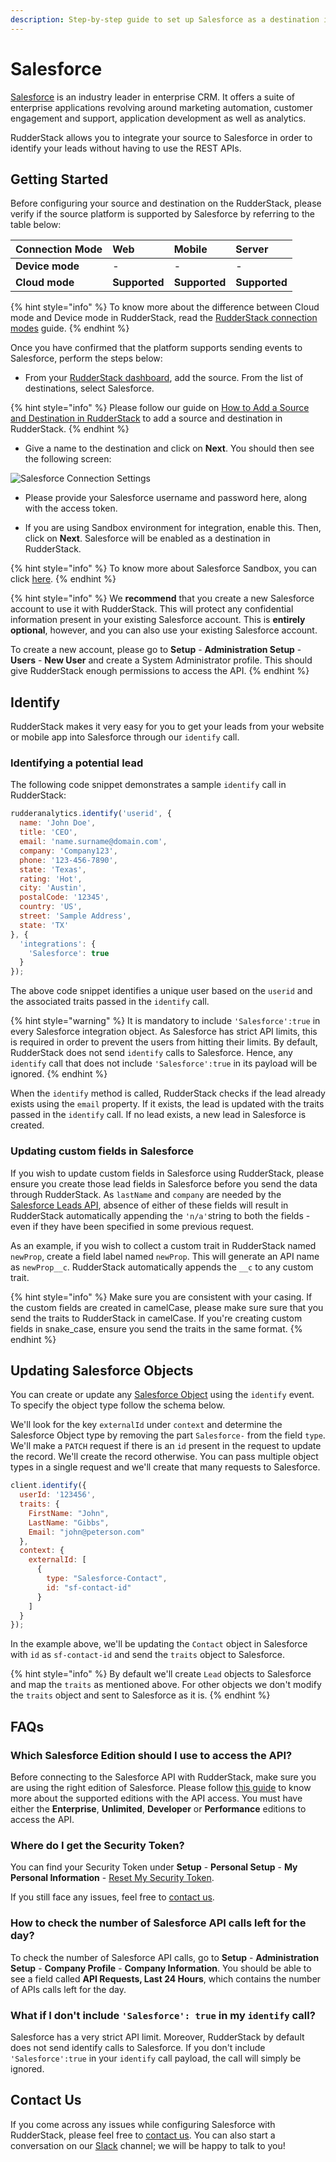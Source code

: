 ```yaml
---
description: Step-by-step guide to set up Salesforce as a destination in RudderStack
---
```


# Salesforce

[Salesforce](https://www.salesforce.com/in/?ir=1) is an industry leader in enterprise CRM. It offers a suite of enterprise applications revolving around marketing automation, customer engagement and support, application development as well as analytics.

RudderStack allows you to integrate your source to Salesforce in order to identify your leads without having to use the REST APIs.

## Getting Started

Before configuring your source and destination on the RudderStack, please verify if the source platform is supported by Salesforce by referring to the table below:

| **Connection Mode** | **Web** | **Mobile** | **Server** |
| :--- | :--- | :--- | :--- |
| **Device mode** | - | - | - |
| **Cloud** **mode** | **Supported** | **Supported** | **Supported** |

{% hint style="info" %}
To know more about the difference between Cloud mode and Device mode in RudderStack, read the [RudderStack connection modes](https://docs.rudderstack.com/get-started/rudderstack-connection-modes) guide.
{% endhint %}

Once you have confirmed that the platform supports sending events to Salesforce, perform the steps below:

* From your [RudderStack dashboard](https://app.rudderlabs.com/), add the source. From the list of destinations, select Salesforce.

{% hint style="info" %}
Please follow our guide on [How to Add a Source and Destination in RudderStack](https://docs.rudderstack.com/how-to-guides/adding-source-and-destination-rudderstack) to add a source and destination in RudderStack.
{% endhint %}

* Give a name to the destination and click on **Next**. You should then see the following screen:

![Salesforce Connection Settings](../.gitbook/assets/image%20%2841%29.png)

* Please provide your Salesforce username and password here, along with the access token.

* If you are using Sandbox environment for integration, enable this. Then, click on **Next**. Salesforce will be enabled as a destination in RudderStack.

{% hint style="info" %}
To know more about Salesforce Sandbox, you can click [here](https://help.salesforce.com/articleView?id=sf.deploy_sandboxes_parent.htm&type=5).
{% endhint %}

{% hint style="info" %}
We **recommend** that you create a new Salesforce account to use it with RudderStack. This will protect any confidential information present in your existing Salesforce account. This is **entirely optional**, however, and you can also use your existing Salesforce account.

To create a new account, please go to **Setup** - **Administration Setup** - **Users** - **New User** and create a System Administrator profile. This should give RudderStack enough permissions to access the API.
{% endhint %}

## Identify

RudderStack makes it very easy for you to get your leads from your website or mobile app into Salesforce through our `identify` call.

### Identifying a potential lead

The following code snippet demonstrates a sample `identify` call in RudderStack:

```javascript
rudderanalytics.identify('userid', {
  name: 'John Doe',
  title: 'CEO',
  email: 'name.surname@domain.com',
  company: 'Company123',
  phone: '123-456-7890',
  state: 'Texas',
  rating: 'Hot',
  city: 'Austin',
  postalCode: '12345',
  country: 'US',
  street: 'Sample Address',
  state: 'TX'
}, {
  'integrations': {
    'Salesforce': true
  }
});
```

The above code snippet identifies a unique user based on the `userid` and the associated traits passed in the `identify` call.

{% hint style="warning" %}
It is mandatory to include `'Salesforce':true` in every Salesforce integration object. As Salesforce has strict API limits, this is required in order to prevent the users from hitting their limits. By default, RudderStack does not send `identify` calls to Salesforce. Hence, any `identify` call that does not include `'Salesforce':true` in its payload will be ignored.
{% endhint %}

When the `identify` method is called, RudderStack checks if the lead already exists using the `email` property. If it exists, the lead is updated with the traits passed in the `identify` call. If no lead exists, a new lead in Salesforce is created.

### Updating custom fields in Salesforce

If you wish to update custom fields in Salesforce using RudderStack, please ensure you create those lead fields in Salesforce before you send the data through RudderStack. As `lastName` and `company` are needed by the [Salesforce Leads API](https://developer.salesforce.com/docs/atlas.en-us.api.meta/api/sforce_api_objects_lead.htm), absence of either of these fields will result in RudderStack automatically appending the `'n/a'`string to both the fields - even if they have been specified in some previous request.

As an example, if you wish to collect a custom trait in RudderStack named `newProp`, create a field label named `newProp`. This will generate an API name as `newProp__c`. RudderStack automatically appends the `__c` to any custom trait.

{% hint style="info" %}
Make sure you are consistent with your casing. If the custom fields are created in camelCase, please make sure sure that you send the traits to RudderStack in camelCase. If you're creating custom fields in snake\_case, ensure you send the traits in the same format.
{% endhint %}

## Updating Salesforce Objects

You can create or update any [Salesforce Object](https://developer.salesforce.com/docs/atlas.en-us.object_reference.meta/object_reference/sforce_api_objects_list.htm) using the `identify` event. To specify the object type follow the schema below.

We'll look for the key `externalId` under `context` and determine the Salesforce Object type by removing the part `Salesforce-` from the field `type`. We'll make a `PATCH` request if there is an `id` present in the request to update the record. We'll create the record otherwise. You can pass multiple object types in a single request and we'll create that many requests to Salesforce.

```javascript
client.identify({
  userId: '123456',
  traits: {
    FirstName: "John",
    LastName: "Gibbs",
    Email: "john@peterson.com"
  },
  context: {
    externalId: [
      {
        type: "Salesforce-Contact",
        id: "sf-contact-id"
      }
    ]
  }
});
```

In the example above, we'll be updating the `Contact` object in Salesforce with `id` as `sf-contact-id` and send the `traits` object to Salesforce.

{% hint style="info" %}
By default we'll create `Lead` objects to Salesforce and map the `traits` as mentioned above. For other objects we don't modify the `traits` object and sent to Salesforce as it is.
{% endhint %}

## FAQs

### Which Salesforce Edition should I use to access the API?

Before connecting to the Salesforce API with RudderStack, make sure you are using the right edition of Salesforce. Please follow [this guide](https://help.salesforce.com/articleView?id=000326486&type=1&mode=1) to know more about the supported editions with the API access. You must have either the **Enterprise**, **Unlimited**, **Developer** or **Performance** editions to access the API.

### Where do I get the Security Token?

You can find your Security Token under **Setup** - **Personal Setup** - **My Personal Information** - [Reset My Security Token](https://na15.salesforce.com/_ui/system/security/ResetApiTokenEdit).

If you still face any issues, feel free to [contact us](https://rudderstack.com/contact/).

### How to check the number of Salesforce API calls left for the day?

To check the number of Salesforce API calls, go to **Setup** - **Administration Setup** - **Company Profile** - **Company Information**. You should be able to see a field called **API Requests, Last 24 Hours**, which contains the number of APIs calls left for the day.

### What if I don't include `'Salesforce': true` in my `identify` call?

Salesforce has a very strict API limit. Moreover, RudderStack by default does not send identify calls to Salesforce. If you don't include `'Salesforce':true` in your `identify` call payload, the call will simply be ignored.

## Contact Us

If you come across any issues while configuring Salesforce with RudderStack, please feel free to [contact us](mailto:%20contact@rudderstack.com). You can also start a conversation on our [Slack](https://resources.rudderstack.com/join-rudderstack-slack) channel; we will be happy to talk to you!

